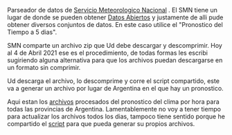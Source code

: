 Parseador de datos de 
[Servicio Meteorologico Nacional](https://www.smn.gob.ar/pronostico)
.
El SMN tiene un lugar de donde se pueden obtener 
[Datos Abiertos](https://www.smn.gob.ar/descarga-de-datos)
y justamente de alli pude obtener diversos conjuntos de datos.
En este caso utilice el "Pronostico del Tiempo a 5 dias".


SMN comparte un archivo zip que Ud debe descargar y descomprimir.  Hoy al 4 de Abril 2021 ese
es el procedimiento, de todas formas les escribi sugiriendo alguna alternativa para que
los archivos puedan descargarse en un formato sin comprimir.

Ud descarga el archivo, lo descomprime y corre el script compartido, este va a generar
un archivo por lugar de Argentina en el que hay un pronostico.


Aqui estan los [archivos](https://github.com/wlamagna/viz1/tree/master/clima) procesados del pronostico
del clima por hora para todas las provincias de Argentina.
Lamentablemente no voy a tener tiempo para actualizar los archivos todos
los dias, tampoco tiene sentido porque 
he compartido el [script](https://github.com/wlamagna/viz1/blob/master/clima/tocsv.pl)
para que pueda generar su propios archivos.

